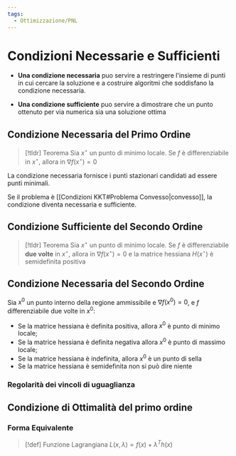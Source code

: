 ```yaml
---
tags:
  - Ottimizzazione/PNL
---
```

# Condizioni Necessarie e Sufficienti

- **Una condizione necessaria** puo servire a restringere l'insieme di punti in cui cercare la soluzione e a costruire algoritmi che soddisfano la condizione necessaria. 

- **Una condizione sufficiente** puo servire a dimostrare che un punto ottenuto per via numerica sia una soluzione ottima
## Condizione Necessaria del Primo Ordine


> [!tldr] Teorema
> Sia $x^\star$ un punto di minimo locale. Se $f$ è differenziabile in $x^\star$, allora in $\nabla f(x^\star)=0$

La condizione necessaria fornisce i punti stazionari candidati ad essere punti minimali.

Se il problema è [[Condizioni KKT#Problema Convesso|convesso]], la condizione diventa necessaria e sufficiente.

## Condizione Sufficiente del Secondo Ordine


> [!tldr] Teorema
> Sia $x^\star$ un punto di minimo locale. Se $f$ è differenziabile **due volte** in $x^\star$, allora in $\nabla f(x^\star)=0$ e la matrice hessiana $H(x^\star)$ è semidefinita positiva

## Condizione Necessaria del Secondo Ordine

Sia $x^0$ un punto interno della regione ammissibile e $\nabla f(x^0)=0$, e $f$ differenziabile due volte in $x^0$:

- Se la matrice hessiana è definita positiva, allora $x^0$ è punto di minimo locale;
- Se la matrice hessiana è definita negativa allora $x^0$ è punto di massimo locale;
- Se la matrice hessiana è indefinita, allora $x^0$ è un punto di sella
- Se la matrice hessiana è semidefinita non si può dire niente

### Regolarità dei vincoli di uguaglianza

## Condizione di Ottimalità del primo ordine

### Forma Equivalente


> [!def] Funzione Lagrangiana
> $L(x,\lambda)=f(x)+\lambda^Th(x)$




